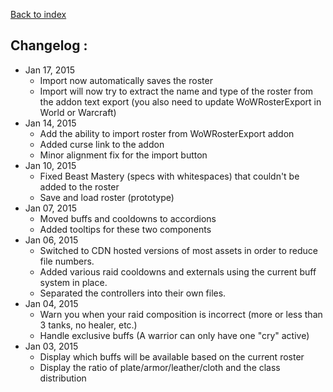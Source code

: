 [Back to index](https://github.com/KyneSilverhide/WoWRoster)

## Changelog :
* Jan 17, 2015
  * Import now automatically saves the roster
  * Import will now try to extract the name and type of the roster from the addon text export (you also need to  update WoWRosterExport in World or Warcraft)
* Jan 14, 2015
  * Add the ability to import roster from WoWRosterExport addon
  * Added curse link to the addon
  * Minor alignment fix for the import button
* Jan 10, 2015
  * Fixed Beast Mastery (specs with whitespaces) that couldn't be added to the roster
  * Save and load roster (prototype)
* Jan 07, 2015
  * Moved buffs and cooldowns to accordions
  * Added tooltips for these two components
* Jan 06, 2015
  * Switched to CDN hosted versions of most assets in order to reduce file numbers.
  * Added various raid cooldowns and externals using the current buff system in place.
  * Separated the controllers into their own files.
* Jan 04, 2015
  * Warn you when your raid composition is incorrect (more or less than 3 tanks, no healer, etc.)
  * Handle exclusive buffs (A warrior can only have one "cry" active)
* Jan 03, 2015
  * Display which buffs will be available based on the current roster
  * Display the ratio of plate/armor/leather/cloth and the class distribution
